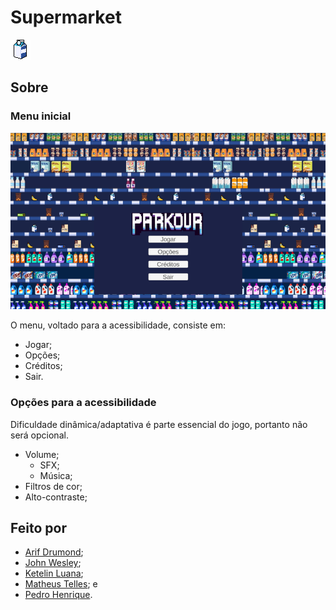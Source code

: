 
# Supermarket

<!-- Thumb -->
<img src=".media/thumbnail.png"><br>

## Sobre

<!-- Screenshot da gameplay
<p align="center">
    <img src=".media/screenshot.png">
</p>
-->

### Menu inicial

<!-- Screenshot do menu -->
<p align="center">
    <img src=".media/menu.png">
</p>

O menu, voltado para a acessibilidade, consiste em:
- Jogar;
- Opções;
- Créditos;
- Sair.

### Opções para a acessibilidade
Dificuldade dinâmica/adaptativa é parte essencial do jogo, portanto não será opcional.
- Volume;
    - SFX;
    - Música;
- Filtros de cor;
- Alto-contraste;

## Feito por
- [Arif Drumond](https://github.com/drumon-iq);
- [John Wesley](https://github.com/JohnBaska);
- [Ketelin Luana](https://github.com/Ketelinluana);
- [Matheus Telles](https://github.com/matheus-telles); e
- [Pedro Henrique](https://github.com/devwannabe-dot).
